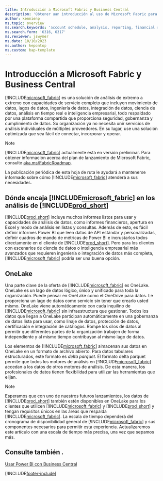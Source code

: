 ```yaml
---
title: Introducción a Microsoft Fabric y Business Central
description: 'Obtener uan introducción al uso de Microsoft Fabric para conseguir información, inteligencia empresarial y KPI desde los datos de Business Central.'
author: kennienp
ms.topic: overview
ms.search.keywords: 'account schedule, analysis, reporting, financial report, business intelligence, KPI'
ms.search.form: '6316, 6317'
ms.reviewer: jswymer
ms.date: 10/10/2023
ms.author: kepontop
ms.custom: bap-template
---
```

# Introducción a Microsoft Fabric y Business Central

[!INCLUDE[microsoft_fabric](includes/microsoft_fabric.md)] es una solución de análisis de extremo a extremo con capacidades de servicio completo que incluyen movimiento de datos, lagos de datos, ingeniería de datos, integración de datos, ciencia de datos, análisis en tiempo real e inteligencia empresarial, todo respaldado por una plataforma compartida que proporciona seguridad, gobernanza y cumplimiento de datos. Su organización ya no necesita unir servicios de análisis individuales de múltiples proveedores. En su lugar, use una solución optimizada que sea fácil de conectar, incorporar y operar.

> [!NOTE]
> [!INCLUDE[microsoft_fabric](includes/microsoft_fabric.md)] actualmente está en versión preliminar. Para obtener información acerca del plan de lanzamiento de Microsoft Fabric, consulte [aka.ms/FabricRoadmap](https://aka.ms/FabricRoadmap).
> 
> La publicación periódica de esta hoja de ruta le ayudará a mantenerse informado sobre cómo [!INCLUDE[microsoft_fabric](includes/microsoft_fabric.md)] atenderá a sus necesidades.

## Dónde encaja [!INCLUDE[microsoft_fabric](includes/microsoft_fabric.md)] en los análisis de [!INCLUDE[prod_short](includes/prod_short.md)]

[!INCLUDE[prod_short](includes/prod_short.md)] incluye muchos informes listos para usar y capacidades de análisis de datos, como informes financieros, apertura en Excel y modo de análisis en listas y consultas. Además de esto, es fácil definir informes Power BI que leen datos de API estándar y personalizadas, definir cuadros de mando de métricas de Power BI e incrustarlos todos directamente en el cliente de [!INCLUDE[prod_short](includes/prod_short.md)]. Pero para los clientes con escenarios de ciencia de datos o inteligencia empresarial más avanzados que requieren ingeniería o integración de datos más completa, [!INCLUDE[microsoft_fabric](includes/microsoft_fabric.md)] podría ser una buena opción. 

## OneLake

Una parte clave de la oferta de [!INCLUDE[microsoft_fabric](includes/microsoft_fabric.md)] es OneLake. OneLake es un lago de datos lógico, único y unificado para toda la organización. Puede pensar en OneLake como el OneDrive para datos. Le proporciona un lago de datos como servicio sin tener que crearlo usted mismo. OneLake viene automáticamente con cada inquilino de [!INCLUDE[microsoft_fabric](includes/microsoft_fabric.md)] sin infraestructura que gestionar. Todos los datos que llegan a OneLake participan automáticamente en una gobernanza de datos lista para usar, como linaje de datos, protección de datos, certificación e integración de catálogos. Rompe los silos de datos al permitir que diferentes partes de la organización trabajen de forma independiente y al mismo tiempo contribuyan al mismo lago de datos.

Los elementos de [!INCLUDE[microsoft_fabric](includes/microsoft_fabric.md)] almacenan sus datos en OneLake en un formato de archivo abierto. Para datos tabulares estructurados, este formato es *delta parquet*. El formato delta parquet permite que todos los motores de análisis en [!INCLUDE[microsoft_fabric](includes/microsoft_fabric.md)] accedan a los datos de otros motores de análisis. De esta manera, los profesionales de datos tienen flexibilidad para utilizar las herramientas que elijan.

> [!NOTE]
> Esperamos que con uno de nuestros futuros lanzamientos, los datos de [!INCLUDE[prod_short](includes/prod_short.md)] también estén disponibles en OneLake para los clientes que utilicen [!INCLUDE[microsoft_fabric](includes/microsoft_fabric.md)] y [!INCLUDE[prod_short](includes/prod_short.md)] y tengan requisitos únicos en las áreas que respalda [!INCLUDE[microsoft_fabric](includes/microsoft_fabric.md)]. La escala de tiempo dependerá del cronograma de disponibilidad general de [!INCLUDE[microsoft_fabric](includes/microsoft_fabric.md)] y sus componentes necesarios para permitir esta experiencia. Actualizaremos este artículo con una escala de tiempo más precisa, una vez que sepamos más.

## Consulte también .
[Usar Power BI con Business Central](admin-powerbi.md)   

[!INCLUDE[footer-include](includes/footer-banner.md)]

